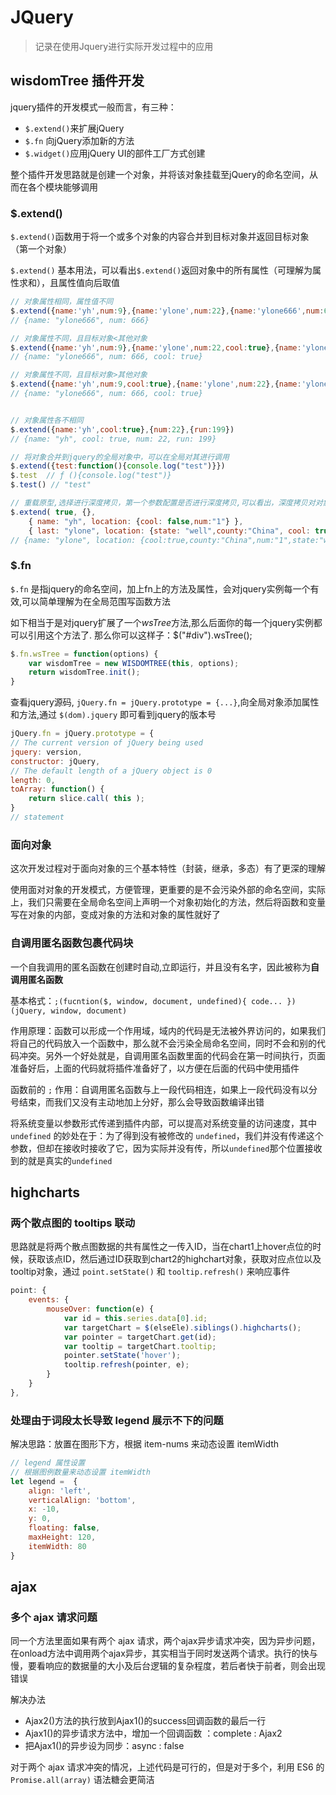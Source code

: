 # JQuery

> 记录在使用Jquery进行实际开发过程中的应用


## wisdomTree 插件开发

jquery插件的开发模式一般而言，有三种：

- `$.extend()`来扩展jQuery
- `$.fn` 向jQuery添加新的方法
- `$.widget()`应用jQuery UI的部件工厂方式创建

整个插件开发思路就是创建一个对象，并将该对象挂载至jQuery的命名空间，从而在各个模块能够调用

### $.extend()

`$.extend()`函数用于将一个或多个对象的内容合并到目标对象并返回目标对象（第一个对象）

`$.extend()` 基本用法，可以看出`$.extend()`返回对象中的所有属性（可理解为属性求和），且属性值向后取值

```javascript
// 对象属性相同，属性值不同
$.extend({name:'yh',num:9},{name:'ylone',num:22},{name:'ylone666',num:666})
// {name: "ylone666", num: 666}

// 对象属性不同，且目标对象<其他对象
$.extend({name:'yh',num:9},{name:'ylone',num:22,cool:true},{name:'ylone666',num:666})
// {name: "ylone666", num: 666, cool: true}

// 对象属性不同，且目标对象>其他对象
$.extend({name:'yh',num:9,cool:true},{name:'ylone',num:22},{name:'ylone666',num:666})
// {name: "ylone666", num: 666, cool: true}


// 对象属性各不相同
$.extend({name:'yh',cool:true},{num:22},{run:199}) 
// {name: "yh", cool: true, num: 22, run: 199}

// 将对象合并到jquery的全局对象中，可以在全局对其进行调用
$.extend({test:function(){console.log("test")}})
$.test  // ƒ (){console.log("test")}
$.test() // "test"

// 重载原型,选择进行深度拷贝，第一个参数配置是否进行深度拷贝,可以看出，深度拷贝对对象里面的对象（即所有属性及其子属性）都进行了 `$.extend()` 操作
$.extend( true, {}, 
    { name: "yh", location: {cool: false,num:"1"} }, 
    { last: "ylone", location: {state: "well",county:"China", cool: true} } );
// {name: "ylone", location: {cool:true,county:"China",num:"1",state:"well"}}
```

### $.fn

`$.fn` 是指jquery的命名空间，加上fn上的方法及属性，会对jquery实例每一个有效,可以简单理解为在全局范围写函数方法

如下相当于是对jquery扩展了一个*wsTree*方法,那么后面你的每一个jquery实例都可以引用这个方法了. 
那么你可以这样子：$("#div").wsTree();

```javascript
$.fn.wsTree = function(options) {
    var wisdomTree = new WISDOMTREE(this, options);
    return wisdomTree.init();
}
```

查看jquery源码, `jQuery.fn = jQuery.prototype = {...}`,向全局对象添加属性和方法,通过 `$(dom).jquery` 即可看到jquery的版本号

```javascript
jQuery.fn = jQuery.prototype = {
// The current version of jQuery being used
jquery: version,
constructor: jQuery,
// The default length of a jQuery object is 0
length: 0,
toArray: function() {
    return slice.call( this );
}
// statement
```

### 面向对象

这次开发过程对于面向对象的三个基本特性（封装，继承，多态）有了更深的理解

使用面对对象的开发模式，方便管理，更重要的是不会污染外部的命名空间，实际上，我们只需要在全局命名空间上声明一个对象初始化的方法，然后将函数和变量写在对象的内部，变成对象的方法和对象的属性就好了

### 自调用匿名函数包裹代码块

一个自我调用的匿名函数在创建时自动,立即运行，并且没有名字，因此被称为**自调用匿名函数**

基本格式：`;(fucntion($, window, document, undefined){ code... })(jQuery, window, document)`

作用原理：函数可以形成一个作用域，域内的代码是无法被外界访问的，如果我们将自己的代码放入一个函数中，那么就不会污染全局命名空间，同时不会和别的代码冲突。另外一个好处就是，自调用匿名函数里面的代码会在第一时间执行，页面准备好后，上面的代码就将插件准备好了，以方便在后面的代码中使用插件

函数前的 `;` 作用：自调用匿名函数与上一段代码相连，如果上一段代码没有以分号结束，而我们又没有主动地加上分好，那么会导致函数编译出错

将系统变量以参数形式传递到插件内部，可以提高对系统变量的访问速度，其中 `undefined` 的妙处在于：为了得到没有被修改的  `undefined`，我们并没有传递这个参数，但却在接收时接收了它，因为实际并没有传，所以`undefined`那个位置接收到的就是真实的`undefined`


## highcharts

### 两个散点图的 tooltips 联动

思路就是将两个散点图数据的共有属性之一传入ID，当在chart1上hover点位的时候，获取该点ID，然后通过ID获取到chart2的highchart对象，获取对应点位以及tooltip对象，通过 `point.setState()` 和 `tooltip.refresh()` 来响应事件

```javascript
point: {
    events: {
        mouseOver: function(e) {
            var id = this.series.data[0].id;
            var targetChart = $(elseEle).siblings().highcharts();
            var pointer = targetChart.get(id);
            var tooltip = targetChart.tooltip;
            pointer.setState('hover');
            tooltip.refresh(pointer, e);
        }
    }
},
```

### 处理由于词段太长导致 legend 展示不下的问题

解决思路：放置在图形下方，根据 item-nums 来动态设置 itemWidth

```javascript
// legend 属性设置
// 根据图例数量来动态设置 itemWidth
let legend =  {
    align: 'left',
    verticalAlign: 'bottom',
    x: -10,
    y: 0,
    floating: false,
    maxHeight: 120,
    itemWidth: 80
}
```


## ajax

### 多个 ajax 请求问题

同一个方法里面如果有两个 ajax 请求，两个ajax异步请求冲突，因为异步问题，在onload方法中调用两个ajax异步，其实相当于同时发送两个请求。执行的快与慢，要看响应的数据量的大小及后台逻辑的复杂程度，若后者快于前者，则会出现错误

解决办法

- Ajax2()方法的执行放到Ajax1()的success回调函数的最后一行
- Ajax1()的异步请求方法中，增加一个回调函数 ：complete : Ajax2
- 把Ajax1()的异步设为同步：async : false

对于两个 ajax 请求冲突的情况，上述代码是可行的，但是对于多个，利用 ES6 的 `Promise.all(array)` 语法糖会更简洁